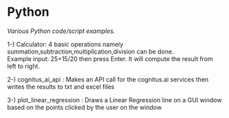 # Python
*Various Python code/script examples.* <br/>

1-) Calculator: 4 basic operations namely summation,subtraction,multiplication,division can be done.<br/> 
Example input: 25+15/20 then press Enter. It will compute the result from left to right.

2-) cognitus_ai_api : Makes an API call for the cognitus.ai services then writes the results to txt and excel files<br/>

3-) plot_linear_regression : Draws a Linear Regression line on a GUI window based on the points clicked by the user on the window<br/>
